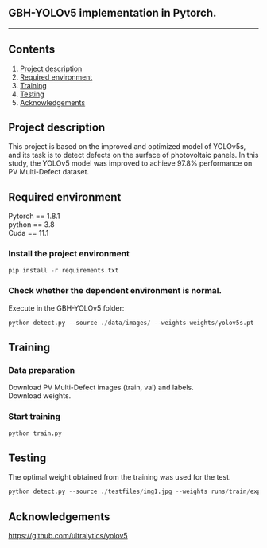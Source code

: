 ## GBH-YOLOv5 implementation in Pytorch.
---
## Contents
1. [Project description](#Project)
2. [Required environment](#Required)
3. [Training](#Training)
4. [Testing](#Testing)
5. [Acknowledgements](#Acknowledgements)

## Project description
This project is based on the improved and optimized model of YOLOv5s, and its task is to detect defects on the surface of photovoltaic panels. In this study, the YOLOv5 model was improved to achieve 97.8% performance on PV Multi-Defect dataset.

## Required environment

Pytorch == 1.8.1  
python == 3.8  
Cuda == 11.1
  
### Install the project environment
```python
pip install -r requirements.txt
```

### Check whether the dependent environment is normal.
Execute in the GBH-YOLOv5 folder:
```python
python detect.py --source ./data/images/ --weights weights/yolov5s.pt
```

## Training

### Data preparation
Download PV Multi-Defect images (train, val) and labels.  
Download weights.   

### Start training
```python
python train.py
```

## Testing
The optimal weight obtained from the training was used for the test.
```python
python detect.py --source ./testfiles/img1.jpg --weights runs/train/exp/weights/best.pt
```


## Acknowledgements
https://github.com/ultralytics/yolov5


